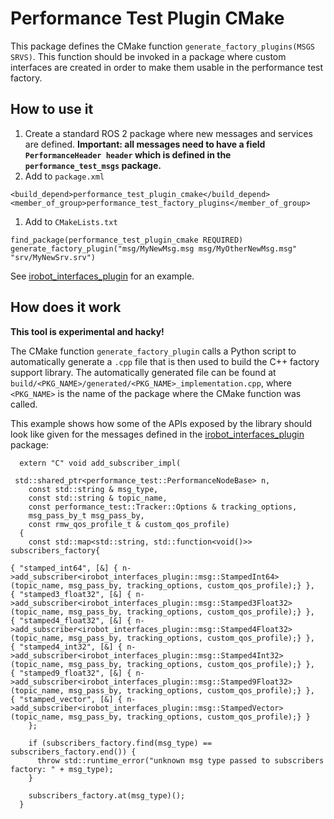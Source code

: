 # Performance Test Plugin CMake

This package defines the CMake function `generate_factory_plugins(MSGS SRVS)`.
This function should be invoked in a package where custom interfaces are created in order to make them usable in the performance test factory.

## How to use it

1. Create a standard ROS 2 package where new messages and services are defined.
**Important: all messages need to have a field `PerformanceHeader header` which is defined in the `performance_test_msgs` package.** 
1. Add to `package.xml`
```
<build_depend>performance_test_plugin_cmake</build_depend>
<member_of_group>performance_test_factory_plugins</member_of_group>
```
1. Add to `CMakeLists.txt`
```
find_package(performance_test_plugin_cmake REQUIRED)
generate_factory_plugin("msg/MyNewMsg.msg msg/MyOtherNewMsg.msg" "srv/MyNewSrv.srv")
```

See [irobot_interfaces_plugin](../irobot_interfaces_plugin) for an example.

## How does it work

**This tool is experimental and hacky!**

The CMake function `generate_factory_plugin` calls a Python script to automatically generate a `.cpp` file that is then used to build the C++ factory support library.
The automatically generated file can be found at `build/<PKG_NAME>/generated/<PKG_NAME>_implementation.cpp`, where `<PKG_NAME>` is the name of the package where the CMake function was called.

This example shows how some of the APIs exposed by the library should look like given for the messages defined in the [irobot_interfaces_plugin](../irobot_interfaces_plugin) package:

```
  extern "C" void add_subscriber_impl(

 std::shared_ptr<performance_test::PerformanceNodeBase> n,
    const std::string & msg_type,
    const std::string & topic_name,
    const performance_test::Tracker::Options & tracking_options,
    msg_pass_by_t msg_pass_by,
    const rmw_qos_profile_t & custom_qos_profile)
  {
    const std::map<std::string, std::function<void()>> subscribers_factory{

{ "stamped_int64", [&] { n->add_subscriber<irobot_interfaces_plugin::msg::StampedInt64>(topic_name, msg_pass_by, tracking_options, custom_qos_profile);} },
{ "stamped3_float32", [&] { n->add_subscriber<irobot_interfaces_plugin::msg::Stamped3Float32>(topic_name, msg_pass_by, tracking_options, custom_qos_profile);} },
{ "stamped4_float32", [&] { n->add_subscriber<irobot_interfaces_plugin::msg::Stamped4Float32>(topic_name, msg_pass_by, tracking_options, custom_qos_profile);} },
{ "stamped4_int32", [&] { n->add_subscriber<irobot_interfaces_plugin::msg::Stamped4Int32>(topic_name, msg_pass_by, tracking_options, custom_qos_profile);} },
{ "stamped9_float32", [&] { n->add_subscriber<irobot_interfaces_plugin::msg::Stamped9Float32>(topic_name, msg_pass_by, tracking_options, custom_qos_profile);} },
{ "stamped_vector", [&] { n->add_subscriber<irobot_interfaces_plugin::msg::StampedVector>(topic_name, msg_pass_by, tracking_options, custom_qos_profile);} }
    };

    if (subscribers_factory.find(msg_type) == subscribers_factory.end()) {
      throw std::runtime_error("unknown msg type passed to subscribers factory: " + msg_type);
    }

    subscribers_factory.at(msg_type)();
  }
```
